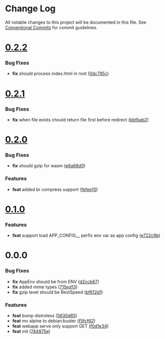 # Change Log

All notable changes to this project will be documented in this file.
See [Conventional Commits](https://conventionalcommits.org) for commit guidelines.



# [0.2.2](https://github.com/querycap/webappserve/compare/v0.2.1...v0.2.2)

### Bug Fixes

* **fix** should process index.html in root ([0dc795c](https://github.com/querycap/webappserve/commit/0dc795ca2075a039d2825515acb4ef92d2f64478))



# [0.2.1](https://github.com/querycap/webappserve/compare/v0.2.0...v0.2.1)

### Bug Fixes

* **fix** when file exists chould return file first before redirect ([bbfbab2](https://github.com/querycap/webappserve/commit/bbfbab25759de83fe7277fe1b4c333e265f871e8))



# [0.2.0](https://github.com/querycap/webappserve/compare/v0.1.0...v0.2.0)

### Bug Fixes

* **fix** should gzip for wasm ([e6a68d0](https://github.com/querycap/webappserve/commit/e6a68d04396caec830e839cb44d8b614de3b994b))


### Features

* **feat** added br compress support ([fefee10](https://github.com/querycap/webappserve/commit/fefee10a9fb6c572e03bf287de87f5a9e0502280))



# [0.1.0](https://github.com/querycap/webappserve/compare/v0.0.0...v0.1.0)

### Features

* **feat** support load APP_CONFIG__ perfix env var as app config ([e722c9b](https://github.com/querycap/webappserve/commit/e722c9b859ee2ab35c44c2aef91241339e4f2512))



# 0.0.0

### Bug Fixes

* **fix** AppEnv should be from ENV ([d2ccb67](https://github.com/querycap/webappserve/commit/d2ccb676159994125bf74e3847c504a0fe01b1fd))
* **fix** added mime types ([715ed13](https://github.com/querycap/webappserve/commit/715ed13f9425b5f91d082ce9242d9cc7db020fb9))
* **fix** gzip level should be BestSpeed ([bf612d1](https://github.com/querycap/webappserve/commit/bf612d12ab70e6d2b7eef4949eb682f0e4008e23))


### Features

* **feat** bump distroless ([5630d65](https://github.com/querycap/webappserve/commit/5630d65fff4ea3966a57ec5d2d52d1ed9dc05095))
* **feat** mv alpine to debian:buster ([f5fcf62](https://github.com/querycap/webappserve/commit/f5fcf6218ba96d0f74b91eed7ecfbf708ed535cc))
* **feat** webapp serve only support GET ([f0d1e34](https://github.com/querycap/webappserve/commit/f0d1e343f15a4f5115110dc69a962b2b31bcf149))
* **feat** init ([744875e](https://github.com/querycap/webappserve/commit/744875e48c0c28577c0189dad6c5ea81bae146bc))
